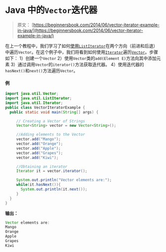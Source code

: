 # Java 中的`Vector`迭代器

> 原文： [https://beginnersbook.com/2014/06/vector-iterator-example-in-java/](https://beginnersbook.com/2014/06/vector-iterator-example-in-java/)

在上一个教程中，我们学习了如何[使用`ListIterator`](https://beginnersbook.com/2014/06/vector-listiterator-example-in-java/)在两个方向（前进和后退）中遍历`Vector`。在这个例子中，我们将看到如何使用[`Iterator`](https://beginnersbook.com/2014/06/java-iterator-with-examples/)遍历[`Vector`](https://beginnersbook.com/2013/12/vector-in-java/)。步骤如下：
1）创建一个`Vector`
2）使用`Vector`类的`add(Element E)`方法向其中添加元素
3）通过调用`Vector`的`iterator()`方法获取迭代器。
4）使用迭代器的`hasNext()`和`next()`方法遍历`Vector`。

#### 例

```java
import java.util.Vector;
import java.util.ListIterator;
import java.util.Iterator;
public class VectorIteratorExample {
  public static void main(String[] args) {

     // Creating a Vector of Strings
     Vector<String> vector = new Vector<String>();

     //Adding elements to the Vector
     vector.add("Mango");
     vector.add("Orange");
     vector.add("Apple");
     vector.add("Grapes");
     vector.add("Kiwi");

     //Obtaining an iterator
     Iterator it = vector.iterator();

     System.out.println("Vector elements are:");
     while(it.hasNext()){
       System.out.println(it.next());
     }
  }
}
```

**输出：**

```java
Vector elements are:
Mango
Orange
Apple
Grapes
Kiwi
```